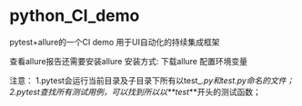 # python_CI_demo
pytest+allure的一个CI demo
用于UI自动化的持续集成框架

查看allure报告还需要安装allure
安装方式:
下载allure
配置环境变量

注意：
1.pytest会运行当前目录及子目录下所有以test_*.py和*_test.py命名的文件；
2.pytest查找所有测试用例，可以找到所以以**test_**开头的测试函数；
